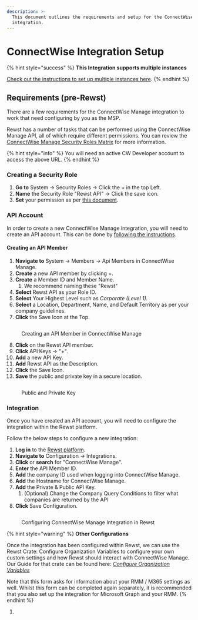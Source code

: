 ```yaml
---
description: >-
  This document outlines the requirements and setup for the ConnectWise Manage
  integration.
---
```


# ConnectWise Integration Setup

{% hint style="success" %}
**This Integration supports multiple instances**

[Check out the instructions to set up multiple instances here](../../general/multi-instance-integration/multi-instance-integration-setup.md).
{% endhint %}

## Requirements (pre-Rewst)

There are a few requirements for the ConnectWise Manage integration to work that need configuring by you as the MSP.

Rewst has a number of tasks that can be performed using the ConnectWise Manage API, all of which require different permissions. You can review the [ConnectWise Manage Security Roles Matrix](https://developer.connectwise.com/@api/deki/files/422/Security\_Roles\_Matrix\_11132017.xlsx?revision=1) for more information.

{% hint style="info" %}
You will need an active CW Developer account to access the above URL.
{% endhint %}

### Creating a Security Role

1. **Go to** System -> Security Roles -> Click the + in the top Left.
2. **Name** the Security Role "Rewst API" -> Click the save icon.
3. **Set** your permission as per [this document](least-privilege-access-requirements-for-connectwise-manage-integration.md).

### API Account

In order to create a new ConnectWise Manage integration, you will need to create an API account. This can be done by [following the instructions](https://developer.connectwise.com/Products/Manage/Developer\_Guide/Authentication).

#### Creating an API Member

1. **Navigate to** System -> Members -> Api Members in ConnectWise Manage.
2. **Create** a new API member by clicking +.
3. **Create** a Member ID and Member Name.
   1. We recommend naming these "Rewst"
4. **Select** Rewst API as your Role ID.
5. **Select** Your Highest Level such as _Corporate (Level 1)._
6. **Select** a Location, Department, Name, and Default Territory as per your company guidelines.
7. **Click** the Save Icon at the Top.

<figure><img src="../../../../.gitbook/assets/cwm-api-member.jpg" alt=""><figcaption><p>Creating an API Member in ConnectWise Manage</p></figcaption></figure>

8. **Click** on the Rewst API member.
9. **Click** API Keys -> "+".
10. **Add** a new API Key.
11. **Add** Rewst API as the Description.
12. **Click** the Save Icon.
13. **Save** the public and private key in a secure location.

<figure><img src="../../../../.gitbook/assets/public-api-key.jpg" alt=""><figcaption><p>Public and Private Key</p></figcaption></figure>



### Integration

Once you have created an API account, you will need to configure the integration within the Rewst platform.

Follow the below steps to configure a new integration:

1. **Log in** to the [Rewst platform](https://app.rewst.io/).
2. **Navigate to** Configuration -> Integrations.
3. **Click** or **search** for "ConnectWise Manage".
4. **Enter** the API Member ID.
5. **Add** the company ID used when logging into ConnectWise Manage.
6. **Add** the Hostname for ConnectWise Manage.
7. **Add** the Private & Public API Key.
   1. (Optional) Change the Company Query Conditions to filter what companies are returned by the API
8. **Click** Save Configuration.

<figure><img src="../../../../.gitbook/assets/cwm-rewst-integration-setup.jpg" alt=""><figcaption><p>Configuring ConnectWise Manage Integration in Rewst</p></figcaption></figure>

{% hint style="warning" %}
**Other Configurations**

Once the integration has been configured within Rewst, we can use the Rewst Crate: Configure Organization Variables to configure your own custom settings and how Rewst should interact with ConnectWise Manage. Our Guide for that crate can be found here: [_Configure Organization Variable_](https://docs.rewst.help/prebuilt-automations/existing-crate-documentation/configure-organization-variables)[_s_](../../../../prebuilt-automations/existing-crate-documentation/configure-organization-variables.md)

Note that this form asks for information about your RMM / M365 settings as well. Whilst this form can be completed again separately, it is recommended that you also set up the integration for Microsoft Graph and your RMM.
{% endhint %}



1.
